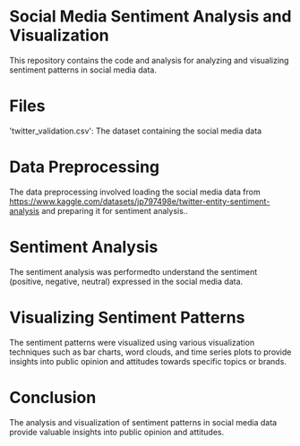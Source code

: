 # Social Media Sentiment Analysis and Visualization
This repository contains the code and analysis for analyzing and visualizing sentiment patterns in social media data.
# Files
'twitter_validation.csv': The dataset containing the social media data
# Data Preprocessing
The data preprocessing involved loading the social media data from https://www.kaggle.com/datasets/jp797498e/twitter-entity-sentiment-analysis and preparing it for sentiment analysis..
# Sentiment Analysis
The sentiment analysis was performedto understand the sentiment (positive, negative, neutral) expressed in the social media data.
# Visualizing Sentiment Patterns
The sentiment patterns were visualized using various visualization techniques such as bar charts, word clouds, and time series plots to provide insights into public opinion and attitudes towards specific topics or brands.
# Conclusion
The analysis and visualization of sentiment patterns in social media data provide valuable insights into public opinion and attitudes.

